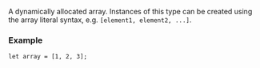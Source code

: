 A dynamically allocated array. Instances of this type can be created using the array literal syntax, e.g. `[element1, element2, ...]`.

### Example

```
let array = [1, 2, 3];
```
